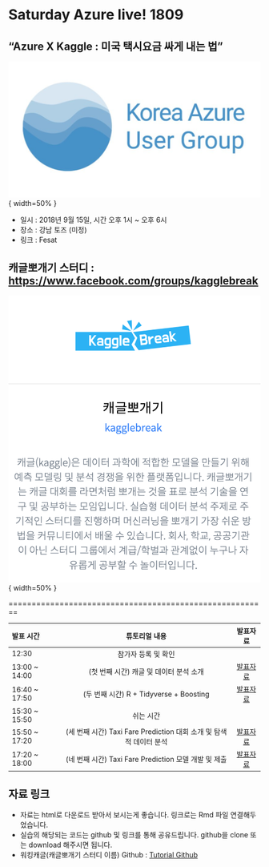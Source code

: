 # Saturday Azure live! 1809

## “Azure X Kaggle : 미국 택시요금 싸게 내는 법”
![](img/azurelive.png){ width=50% }

- 일시 : 2018년 9월 15일, 시간 오후 1시 ~ 오후 6시
- 장소 : 강남 토즈 (미정)
- 링크 : Fesat

## 캐글뽀개기 스터디 : https://www.facebook.com/groups/kagglebreak

![](img/kagglebreak.png){ width=50% }

========================================================
<br>

| 발표 시간  | 튜토리얼 내용 | 발표자료 |
| :------------ | :-----------: | :-----------: |
| 12:30   | 참가자 등록 및 확인||
| 13:00 ~ 14:00   | (첫 번째 시간) 캐글 및 데이터 분석 소개|[발표자료]()|
| 16:40 ~ 17:50   | (두 번째 시간) R + Tidyverse + Boosting |[발표자료]()|
| 15:30 ~ 15:50   | 쉬는 시간||
| 15:50 ~ 17:20   | (세 번째 시간) Taxi Fare Prediction 대회 소개 및 탐색적 데이터 분석 |[발표자료]()|
| 17:20 ~ 18:00   | (네 번째 시간) Taxi Fare Prediction 모델 개발 및 제출 |[발표자료]()|


## 자료 링크
- 자료는 html로 다운로드 받아서 보시는게 좋습니다. 링크로는 Rmd 파일 연결해두었습니다.
- 실습의 해당되는 코드는 github 및 링크를 통해 공유드립니다. 
github을 clone 또는 download 해주시면 됩니다.
- 워킹캐글(캐글뽀개기 스터디 이름) Github : [Tutorial Github](https://github.com/KaggleBreak/walkingkaggle)
